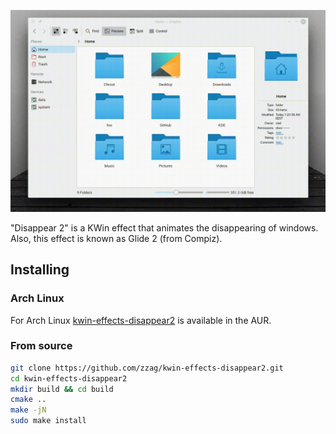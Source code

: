 ![Slow motion](demo/slow-motion.gif)

"Disappear 2" is a KWin effect that animates the disappearing of windows.
Also, this effect is known as Glide 2 (from Compiz).

## Installing

### Arch Linux

For Arch Linux [kwin-effects-disappear2](https://aur.archlinux.org/packages/kwin-effects-disappear2/)
is available in the AUR.

### From source

```sh
git clone https://github.com/zzag/kwin-effects-disappear2.git
cd kwin-effects-disappear2
mkdir build && cd build
cmake ..
make -jN
sudo make install
```
